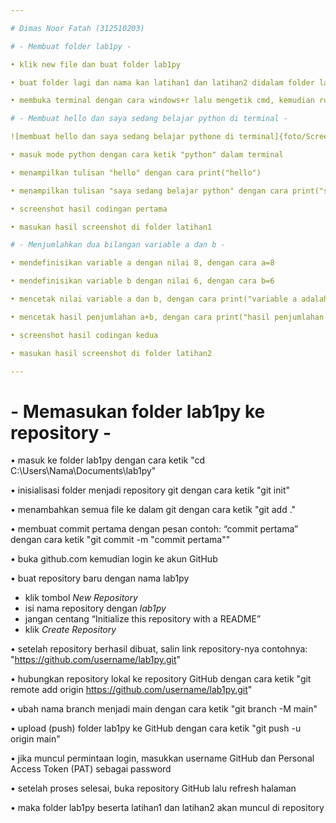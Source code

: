 ```yaml
---

# Dimas Noor Fatah (312510203)

# - Membuat folder lab1py -

• klik new file dan buat folder lab1py

• buat folder lagi dan nama kan latihan1 dan latihan2 didalam folder lab1py

• membuka terminal dengan cara windows+r lalu mengetik cmd, kemudian run cmd di admininstrator dengan cara ctrl+shift+enter

# - Membuat hello dan saya sedang belajar python di terminal -

![membuat hello dan saya sedang belajar pythone di terminal]{foto/Screenshot 2025-10-18 195602.png}

• masuk mode python dengan cara ketik "python" dalam terminal

• menampilkan tulisan "hello" dengan cara print("hello")

• menampilkan tulisan "saya sedang belajar python" dengan cara print("saya sedang belajar python")

• screenshot hasil codingan pertama

• masukan hasil screenshot di folder latihan1

# - Menjumlahkan dua bilangan variable a dan b -

• mendefinisikan variable a dengan nilai 8, dengan cara a=8

• mendefinisikan variable b dengan nilai 6, dengan cara b=6

• mencetak nilai variable a dan b, dengan cara print("variable a adalah",a) dan print("variable b adalah",b)

• mencetak hasil penjumlahan a+b, dengan cara print("hasil penjumlahan a+b=",a+b)

• screenshot hasil codingan kedua

• masukan hasil screenshot di folder latihan2

---
```


# - Memasukan folder lab1py ke repository -

• masuk ke folder lab1py dengan cara ketik "cd C:\Users\Nama\Documents\lab1py"

• inisialisasi folder menjadi repository git dengan cara ketik "git init"

• menambahkan semua file ke dalam git dengan cara ketik "git add ."

• membuat commit pertama dengan pesan contoh: “commit pertama” dengan cara ketik "git commit -m "commit pertama""

• buka github.com kemudian login ke akun GitHub

• buat repository baru dengan nama lab1py

 * klik tombol *New Repository*
 * isi nama repository dengan *lab1py*
 * jangan centang “Initialize this
   repository with a README”
 * klik *Create Repository*

• setelah repository berhasil dibuat, salin link repository-nya
contohnya:
"https://github.com/username/lab1py.git"

• hubungkan repository lokal ke repository GitHub dengan cara ketik "git remote add origin https://github.com/username/lab1py.git"

• ubah nama branch menjadi main dengan cara ketik "git branch -M main"

• upload (push) folder lab1py ke GitHub dengan cara ketik "git push -u origin main"

• jika muncul permintaan login, masukkan username GitHub dan Personal Access Token (PAT) sebagai password

• setelah proses selesai, buka repository GitHub lalu refresh halaman

• maka folder lab1py beserta latihan1 dan latihan2 akan muncul di repository
